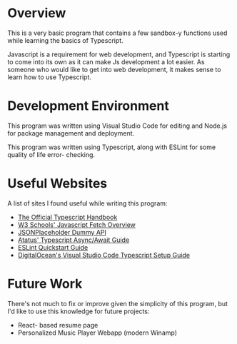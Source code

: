 # Overview

This is a very basic program that contains a few sandbox-y functions used while learning the basics of Typescript. 

Javascript is a requirement for web development, and Typescript is starting to come into its own as it can make Js development a lot easier.
As someone who would like to get into web development, it makes sense to learn how to use Typescript. 


# Development Environment

This program was written using Visual Studio Code for editing and Node.js for package management and deployment. 

This program was written using Typescript, along with ESLint for some quality of life error- checking. 

# Useful Websites

A list of sites I found useful while writing this program:

- [The Official Typescript Handbook](https://www.typescriptlang.org/docs/handbook/intro.html)
- [W3 Schools' Javascript Fetch Overview](https://www.w3schools.com/jsref/api_fetch.asp)
- [JSONPlaceholder Dummy API](https://jsonplaceholder.typicode.com/)
- [Atatus' Typescript Async/Await Guide](https://www.atatus.com/blog/introduction-to-async-await-in-typescript/)
- [ESLint Quickstart Guide](https://eslint.org/docs/latest/use/getting-started)
- [DigitalOcean's Visual Studio Code Typescript Setup Guide](https://www.digitalocean.com/community/tutorials/how-to-work-with-typescript-in-visual-studio-code)

# Future Work

There's not much to fix or improve given the simplicity of this program, but I'd like to use this knowledge for future projects:

- React- based resume page
- Personalized Music Player Webapp (modern Winamp)
